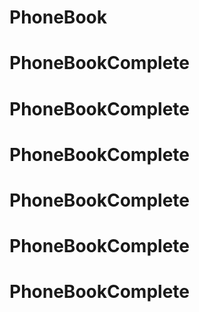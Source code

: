 # PhoneBook
# PhoneBookComplete
# PhoneBookComplete
# PhoneBookComplete
# PhoneBookComplete
# PhoneBookComplete
# PhoneBookComplete

